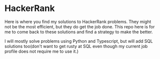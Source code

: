 # HackerRank

Here is where you find my solutions to HackerRank problems. They might not be the most efficient, but they do get the job done. This repo here is for me to come back to these solutions and find a strategy to make the better.

I will mostly solve problems using Python and Typescript, but will add SQL solutions too(don't want to get rusty at SQL even though my current job profile does not require me to use it.)
